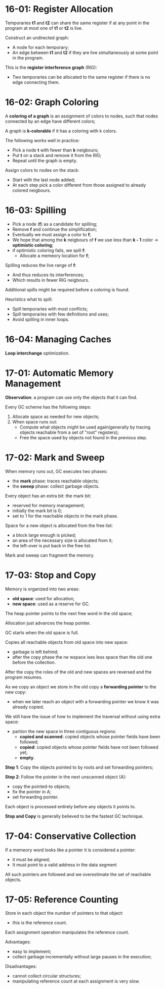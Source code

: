 # 16-01: Register Allocation
Temporaries **t1** and **t2** can share the same register if at any point in the program at most one of **t1** or **t2** is live.

Construct an undirected graph:
- A node for each temporary;
- An edge between **t1** and **t2** if they are live simultaneously at some point in the program.

This is the **register interference graph** (RIG):
- Two temporaries can be allocated to the same register if there is no edge connecting them.

# 16-02: Graph Coloring
A **coloring of a graph** is an assignment of colors to nodes, such that nodes connected by an edge have different colors;

A graph is **k-colorable** if it has a coloring with k colors.

The following works well in practice:
- Pick a node **t** with fewer than **k** neigbours;
- Put **t** on a stack and remove it from the RIG;
- Repeat until the graph is empty.

Assign colors to nodes on the stack:
- Start with the last node added;
- At each step pick a color different from those assigned to already colored neigbours.

# 16-03: Spilling
- Pick a node (**f**) as a candidate for spilling;
- Remove **f** and continue the simplification;
- Eventually we must assign a color to **f**;
- We hope that among the **k** neigbours of **f** we use less than **k - 1** color -> **optimistic coloring**;
- if optimistic coloring fails, we spill **f**:
  - Allocate a memeory location for **f**;

Spilling reduces the live range of **f**:
- And thus reduces its interferences;
 - Which results in fewer RIG neigbours.

Additional spills might be required before a coloring is found.

Heuristics what to spill:
- Spill temporaries with most conflicts;
- Spill temporaries with few definitions and uses;
- Avoid spilling in inner loops.

# 16-04: Managing Caches
**Loop interchange** optimization.

# 17-01: Automatic Memory Management
**Observation**: a program can use only the objects that it can find.

Every GC scheme has the following steps:
1. Allocate space as needed for new objects;
2. When space runs out:
    - Compute what objects might be used again(generally by tracing objects reachable from a set of "root" registers);
    - Free the space used by objects not found in the previous step.

# 17-02: Mark and Sweep
When memory runs out, GC executes two phases:
- the **mark** phase: traces reachable objects;
- the **sweep** phase: collect garbage objects.

Every object has an extra bit: the mark bit:
- reserved for memory management;
- initially the mark bit is 0;
- set to 1 for the reachable objects in the mark phase.

Space for a new object is allocated from the free list:
- a block large enough is picked;
- an area of the necessary size is allocated from it;
- the left-over is put back in the free list.

Mark and sweep can fragment the memory.

# 17-03: Stop and Copy
Memory is organized into two areas:
- **old space**: used for allocation;
- **new space**: used as a reserve for GC.

The heap pointer points to the next free word in the old space;

Allocation just advances the heap pointer.

GC starts when the old space is full.

Copies all reachable objects from old space into new space:
- garbage is left behind;
- after the copy phase the ne wspace ises less space than the old one before the collection.

After the copy the roles of the old and new spaces are reversed and the program resumes.

As we copy an object we store in the old copy a **forwarding pointer** to the new copy:
- when we later reach an object with a forwarding pointer we know it was already copied.

We still have the issue of how to implement the traversal without using extra space:
- partion the new space in three contiguous regions:
  - **copied and scanned**: copied objects whose pointer fields have been followed;
  - **copied**: copied objects whose pointer fields have not been followed yet;
  - **empty**.

**Step 1**: Copy the objects pointed to by roots and set forwarding pointers;

**Step 2**: Follow the pointer in the next unscanned object (A):
- copy the pointed-to objects;
- fix the pointer in A;
- set forwarding pointer.

Each object is processed entirely before any objects it points to.

**Stop and Copy** is generally believed to be the fastest GC technique.

# 17-04: Conservative Collection
If a memeory word looks like a pointer it is considered a pointer:
- it must be aligned;
- It must point to a valid address in the data segment

All such pointers are followed and we overestimate the set of reachable objects.

# 17-05: Reference Counting
Store in each object the number of pointers to that object:
- this is the reference count.

Each assignment operation manipulates the reference count.

Advantages:
- easy to implement;
- collect garbage incrementally without large pauses in the execution;
  
Disadvantages:
- cannot collect circular structures;
- manipulating reference count at each assignment is very slow.